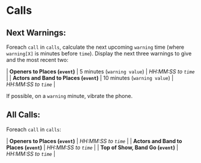 # Calls

## Next Warnings:

Foreach `call` in `calls`, calculate the next upcoming `warning` time (where `warning[X]` is minutes before `time`). Display the next three warnings to give and the most recent two:

| **Openers to Places (`event`)**         | 5 minutes (`warning value`)  | _HH:MM:SS to `time`_ |
| **Actors and Band to Places (`event`)** | 10 minutes (`warning value`) | _HH:MM:SS to `time`_ |

If possible, on a `warning` minute, vibrate the phone.

## All Calls:

Foreach `call` in `calls`:

| **Openers to Places (`event`)**         | _HH:MM:SS to `time`_ |
| **Actors and Band to Places (`event`)** | _HH:MM:SS to `time`_ |
| **Top of Show, Band Go (`event`)**      | _HH:MM:SS to `time`_ |
